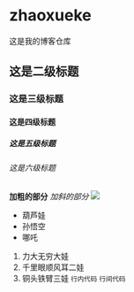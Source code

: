 # zhaoxueke
这是我的博客仓库
## 这是二级标题
### 这是三级标题
#### 这是四级标题
##### 这是五级标题
###### 这是六级标题
**加粗的部分**
*加斜的部分*
![](https://uploadfile.huiyi8.com/2014/0617/20140617094119213.jpg)
* 葫芦娃
* 孙悟空
* 哪吒
1. 力大无穷大娃
1. 千里眼顺风耳二娃
1. 铜头铁臂三娃
`行内代码`
```行间代码```
